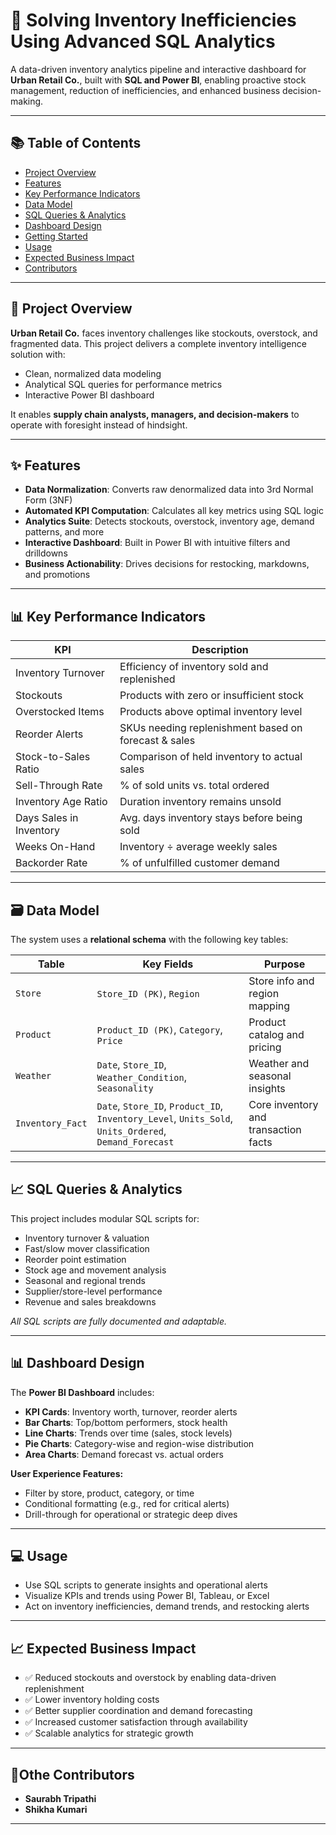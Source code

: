 
# 🛒 Solving Inventory Inefficiencies Using Advanced SQL Analytics

A data-driven inventory analytics pipeline and interactive dashboard for **Urban Retail Co.**, built with **SQL and Power BI**, enabling proactive stock management, reduction of inefficiencies, and enhanced business decision-making.

---

## 📚 Table of Contents

- [Project Overview](#project-overview)  
- [Features](#features)  
- [Key Performance Indicators](#key-performance-indicators)  
- [Data Model](#data-model)  
- [SQL Queries & Analytics](#sql-queries--analytics)  
- [Dashboard Design](#dashboard-design)  
- [Getting Started](#getting-started)  
- [Usage](#usage)  
- [Expected Business Impact](#expected-business-impact)  
- [Contributors](#contributors)  

---

## 📝 Project Overview

**Urban Retail Co.** faces inventory challenges like stockouts, overstock, and fragmented data. This project delivers a complete inventory intelligence solution with:

- Clean, normalized data modeling
- Analytical SQL queries for performance metrics
- Interactive Power BI dashboard

It enables **supply chain analysts, managers, and decision-makers** to operate with foresight instead of hindsight.

---

## ✨ Features

- **Data Normalization**: Converts raw denormalized data into 3rd Normal Form (3NF)
- **Automated KPI Computation**: Calculates all key metrics using SQL logic
- **Analytics Suite**: Detects stockouts, overstock, inventory age, demand patterns, and more
- **Interactive Dashboard**: Built in Power BI with intuitive filters and drilldowns
- **Business Actionability**: Drives decisions for restocking, markdowns, and promotions

---

## 📊 Key Performance Indicators

| KPI                     | Description                                                   |
|------------------------|---------------------------------------------------------------|
| Inventory Turnover     | Efficiency of inventory sold and replenished                  |
| Stockouts              | Products with zero or insufficient stock                      |
| Overstocked Items      | Products above optimal inventory level                        |
| Reorder Alerts         | SKUs needing replenishment based on forecast & sales          |
| Stock-to-Sales Ratio   | Comparison of held inventory to actual sales                  |
| Sell-Through Rate      | % of sold units vs. total ordered                             |
| Inventory Age Ratio    | Duration inventory remains unsold                             |
| Days Sales in Inventory| Avg. days inventory stays before being sold                   |
| Weeks On-Hand          | Inventory ÷ average weekly sales                              |
| Backorder Rate         | % of unfulfilled customer demand                              |

---

## 🗃️ Data Model

The system uses a **relational schema** with the following key tables:

| Table            | Key Fields                                              | Purpose                                           |
|------------------|----------------------------------------------------------|---------------------------------------------------|
| `Store`          | `Store_ID (PK)`, `Region`                                | Store info and region mapping                    |
| `Product`        | `Product_ID (PK)`, `Category`, `Price`                   | Product catalog and pricing                      |
| `Weather`        | `Date`, `Store_ID`, `Weather_Condition`, `Seasonality`  | Weather and seasonal insights                    |
| `Inventory_Fact` | `Date`, `Store_ID`, `Product_ID`, `Inventory_Level`, `Units_Sold`, `Units_Ordered`, `Demand_Forecast` | Core inventory and transaction facts |

---

## 📈 SQL Queries & Analytics

This project includes modular SQL scripts for:

- Inventory turnover & valuation
- Fast/slow mover classification
- Reorder point estimation
- Stock age and movement analysis
- Seasonal and regional trends
- Supplier/store-level performance
- Revenue and sales breakdowns

_All SQL scripts are fully documented and adaptable._

---

## 📊 Dashboard Design

The **Power BI Dashboard** includes:

- **KPI Cards**: Inventory worth, turnover, reorder alerts
- **Bar Charts**: Top/bottom performers, stock health
- **Line Charts**: Trends over time (sales, stock levels)
- **Pie Charts**: Category-wise and region-wise distribution
- **Area Charts**: Demand forecast vs. actual orders

**User Experience Features:**
- Filter by store, product, category, or time
- Conditional formatting (e.g., red for critical alerts)
- Drill-through for operational or strategic deep dives

---


## 💻 Usage

- Use SQL scripts to generate insights and operational alerts
- Visualize KPIs and trends using Power BI, Tableau, or Excel
- Act on inventory inefficiencies, demand trends, and restocking alerts

---

## 📈 Expected Business Impact

- ✅ Reduced stockouts and overstock by enabling data-driven replenishment
- ✅ Lower inventory holding costs
- ✅ Better supplier coordination and demand forecasting
- ✅ Increased customer satisfaction through availability
- ✅ Scalable analytics for strategic growth

---

## 👥Othe Contributors

- **Saurabh Tripathi**
- **Shikha Kumari** 

---

